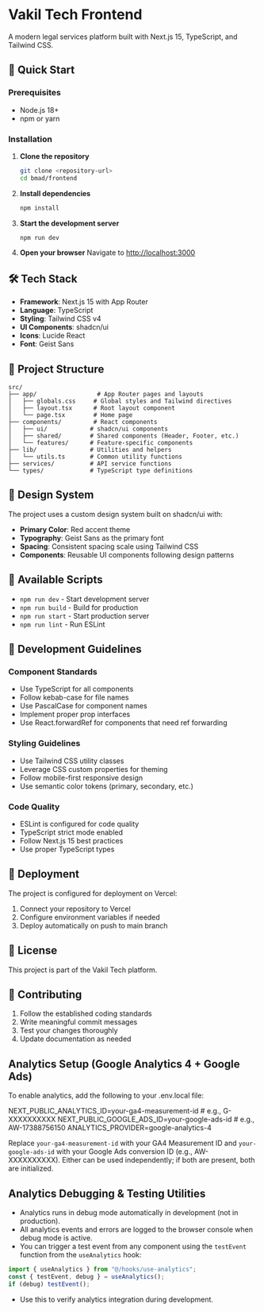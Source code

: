 # Vakil Tech Frontend

A modern legal services platform built with Next.js 15, TypeScript, and Tailwind CSS.

## 🚀 Quick Start

### Prerequisites

- Node.js 18+
- npm or yarn

### Installation

1. **Clone the repository**

   ```bash
   git clone <repository-url>
   cd bmad/frontend
   ```

2. **Install dependencies**

   ```bash
   npm install
   ```

3. **Start the development server**

   ```bash
   npm run dev
   ```

4. **Open your browser**
   Navigate to [http://localhost:3000](http://localhost:3000)

## 🛠️ Tech Stack

- **Framework**: Next.js 15 with App Router
- **Language**: TypeScript
- **Styling**: Tailwind CSS v4
- **UI Components**: shadcn/ui
- **Icons**: Lucide React
- **Font**: Geist Sans

## 📁 Project Structure

```
src/
├── app/                 # App Router pages and layouts
│   ├── globals.css     # Global styles and Tailwind directives
│   ├── layout.tsx      # Root layout component
│   └── page.tsx        # Home page
├── components/         # React components
│   ├── ui/            # shadcn/ui components
│   ├── shared/        # Shared components (Header, Footer, etc.)
│   └── features/      # Feature-specific components
├── lib/               # Utilities and helpers
│   └── utils.ts       # Common utility functions
├── services/          # API service functions
└── types/             # TypeScript type definitions
```

## 🎨 Design System

The project uses a custom design system built on shadcn/ui with:

- **Primary Color**: Red accent theme
- **Typography**: Geist Sans as the primary font
- **Spacing**: Consistent spacing scale using Tailwind CSS
- **Components**: Reusable UI components following design patterns

## 🔧 Available Scripts

- `npm run dev` - Start development server
- `npm run build` - Build for production
- `npm run start` - Start production server
- `npm run lint` - Run ESLint

## 📝 Development Guidelines

### Component Standards

- Use TypeScript for all components
- Follow kebab-case for file names
- Use PascalCase for component names
- Implement proper prop interfaces
- Use React.forwardRef for components that need ref forwarding

### Styling Guidelines

- Use Tailwind CSS utility classes
- Leverage CSS custom properties for theming
- Follow mobile-first responsive design
- Use semantic color tokens (primary, secondary, etc.)

### Code Quality

- ESLint is configured for code quality
- TypeScript strict mode enabled
- Follow Next.js 15 best practices
- Use proper TypeScript types

## 🚀 Deployment

The project is configured for deployment on Vercel:

1. Connect your repository to Vercel
2. Configure environment variables if needed
3. Deploy automatically on push to main branch

## 📄 License

This project is part of the Vakil Tech platform.

## 🤝 Contributing

1. Follow the established coding standards
2. Write meaningful commit messages
3. Test your changes thoroughly
4. Update documentation as needed

## Analytics Setup (Google Analytics 4 + Google Ads)

To enable analytics, add the following to your .env.local file:

NEXT_PUBLIC_ANALYTICS_ID=your-ga4-measurement-id # e.g., G-XXXXXXXXXX
NEXT_PUBLIC_GOOGLE_ADS_ID=your-google-ads-id # e.g., AW-17388756150
ANALYTICS_PROVIDER=google-analytics-4

Replace `your-ga4-measurement-id` with your GA4 Measurement ID and `your-google-ads-id` with your Google Ads conversion ID (e.g., AW-XXXXXXXXXX). Either can be used independently; if both are present, both are initialized.

## Analytics Debugging & Testing Utilities

- Analytics runs in debug mode automatically in development (not in production).
- All analytics events and errors are logged to the browser console when debug mode is active.
- You can trigger a test event from any component using the `testEvent` function from the `useAnalytics` hook:

```js
import { useAnalytics } from "@/hooks/use-analytics";
const { testEvent, debug } = useAnalytics();
if (debug) testEvent();
```

- Use this to verify analytics integration during development.
